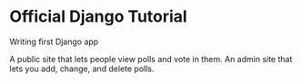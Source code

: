 # Official Django Tutorial
Writing first Django app

A public site that lets people view polls and vote in them.
An admin site that lets you add, change, and delete polls.
